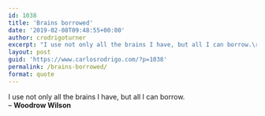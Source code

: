 ```yaml
---
id: 1038
title: 'Brains borrowed'
date: '2019-02-08T09:48:55+00:00'
author: crodrigoturner
excerpt: "I use not only all the brains I have, but all I can borrow.\r\n- <strong>Woodrow Wilson</strong>"
layout: post
guid: 'https://www.carlosrodrigo.com/?p=1038'
permalink: /brains-borrowed/
format: quote
---
```


I use not only all the brains I have, but all I can borrow.  
– **Woodrow Wilson**
